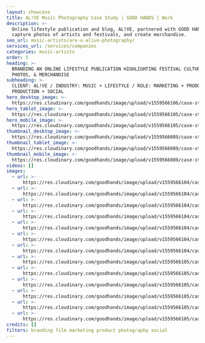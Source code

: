```yaml
---
layout: showcase
title: AL!VE Music Photography Case Study | GOOD HANDS | Work
description: >-
  Online lifestyle publication and blog, AL!VE, partnered with GOOD HANDS to
  capture photos of artists and festivals, and create merchandise.
seo_url: music-artists/are-u-alive-photography/
services_url: /services/companies
categories: music-artists
order: 5
heading: >-
  BRANDING AN ONLINE LIFESTYLE PUBLICATION HIGHLIGHTING FESTIVAL CULTURE,
  PHOTOS, & MERCHANDISE
subheading: >-
  CLIENT: AL!VE / INDUSTRY: MUSIC + LIFESTYLE / ROLE: MARKETING + PRODUCT +
  PRODUCTION + SOCIAL
hero_desktop_image: >-
  https://res.cloudinary.com/goodhands/image/upload/v1559566106/case-studies/alive/case-study-are-u-alive-1280px_d2doly.jpg
hero_tablet_image: >-
  https://res.cloudinary.com/goodhands/image/upload/v1559566105/case-studies/alive/case-study-are-u-alive-768px_vspf3h.jpg
hero_mobile_image: >-
  https://res.cloudinary.com/goodhands/image/upload/v1559566105/case-studies/alive/case-study-are-u-alive-360px_sw6m4d.jpg
thumbnail_desktop_image: >-
  https://res.cloudinary.com/goodhands/image/upload/v1559566089/case-studies/alive/are-u-alive-thumbnail-1280px_pgxvji.jpg
thumbnail_tablet_image: >-
  https://res.cloudinary.com/goodhands/image/upload/v1559566089/case-studies/alive/are-u-alive-thumbnail-768px_aq8bm2.jpg
thumbnail_mobile_image: >-
  https://res.cloudinary.com/goodhands/image/upload/v1559566089/case-studies/alive/are-u-alive-thumbnail-360px_uvaseq.jpg
videos: []
images:
  - url: >-
      https://res.cloudinary.com/goodhands/image/upload/v1559566104/case-studies/alive/case-study-are-u-alive-01_fevyor.jpg
  - url: >-
      https://res.cloudinary.com/goodhands/image/upload/v1559566104/case-studies/alive/case-study-are-u-alive-02_rsyafo.jpg
  - url: >-
      https://res.cloudinary.com/goodhands/image/upload/v1559566104/case-studies/alive/case-study-are-u-alive-03_wtkloc.jpg
  - url: >-
      https://res.cloudinary.com/goodhands/image/upload/v1559566104/case-studies/alive/case-study-are-u-alive-04_wh5ook.jpg
  - url: >-
      https://res.cloudinary.com/goodhands/image/upload/v1559566104/case-studies/alive/case-study-are-u-alive-05_k1ujkh.jpg
  - url: >-
      https://res.cloudinary.com/goodhands/image/upload/v1559566104/case-studies/alive/case-study-are-u-alive-06_zf3yu9.jpg
  - url: >-
      https://res.cloudinary.com/goodhands/image/upload/v1559566104/case-studies/alive/case-study-are-u-alive-07_lxacod.jpg
  - url: >-
      https://res.cloudinary.com/goodhands/image/upload/v1559566105/case-studies/alive/case-study-are-u-alive-08_nwvncq.jpg
  - url: >-
      https://res.cloudinary.com/goodhands/image/upload/v1559566105/case-studies/alive/case-study-are-u-alive-09_iovmge.jpg
  - url: >-
      https://res.cloudinary.com/goodhands/image/upload/v1559566105/case-studies/alive/case-study-are-u-alive-10_wowwi9.jpg
  - url: >-
      https://res.cloudinary.com/goodhands/image/upload/v1559566105/case-studies/alive/case-study-are-u-alive-11_kd1bon.jpg
  - url: >-
      https://res.cloudinary.com/goodhands/image/upload/v1559566105/case-studies/alive/case-study-are-u-alive-12_utrnlt.jpg
  - url: >-
      https://res.cloudinary.com/goodhands/image/upload/v1559566105/case-studies/alive/case-study-are-u-alive-13_yn8n23.jpg
credits: []
filters: branding film marketing product photography social
---
```


